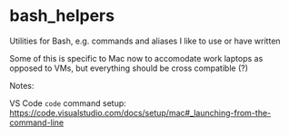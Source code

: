 # bash_helpers

Utilities for Bash, e.g. commands and aliases I like to use or have written

Some of this is specific to Mac now to accomodate work laptops as opposed to VMs,
but everything should be cross compatible (?)

Notes:

VS Code `code` command setup:
https://code.visualstudio.com/docs/setup/mac#_launching-from-the-command-line
